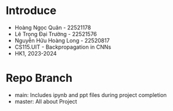 # Introduce 
- Hoàng Ngọc Quân - 22521178
- Lê Trọng Đại Trường - 22521576
- Nguyễn Hữu Hoàng Long - 22520817
- CS115.UIT - Backpropagation in CNNs
- HK1, 2023-2024
# Repo Branch 
- main: Includes ipynb and ppt files during project completion
- master: All about Project 

